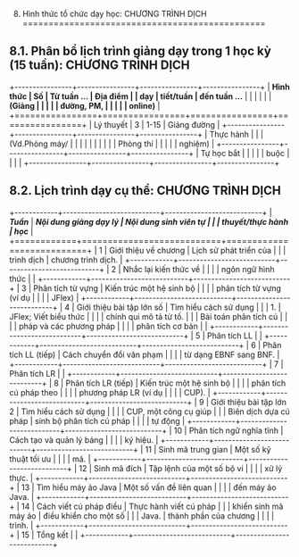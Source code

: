 8. Hình thức tổ chức dạy học: CHƯƠNG TRÌNH DỊCH
===============================================

8.1. Phân bổ lịch trình giảng dạy trong 1 học kỳ (15 tuần): CHƯƠNG TRÌNH DỊCH
-----------------------------------------------------------------------------

+----------------+----------------+----------------+----------------+
| **Hình thức    | **Số           | **Từ tuần ...  | **Địa điểm**   |
| dạy**          | tiết/tuần**    | đến tuần ...** |                |
|                |                |                | **(Giảng       |
|                |                |                | đường, PM,     |
|                |                |                | online)**      |
+================+================+================+================+
| Lý thuyết      | 3              | 1-15           | Giảng đường    |
+----------------+----------------+----------------+----------------+
| Thực hành      |                |                | (Vd.Phòng máy/ |
|                |                |                |                |
|                |                |                | Phòng thí      |
|                |                |                | nghiệm)        |
+----------------+----------------+----------------+----------------+
| Tự học bắt     |                |                |                |
| buộc           |                |                |                |
+----------------+----------------+----------------+----------------+

8.2. Lịch trình dạy cụ thể: CHƯƠNG TRÌNH DỊCH
---------------------------------------------

+------------+---------------------------+---------------------------+
| ***Tuần*** | ***Nội dung giảng dạy lý  | ***Nội dung sinh viên tự  |
|            | thuyết/thực hành***       | học***                    |
+============+===========================+===========================+
| 1          | Giới thiệu về chương      | Lịch sử phát triển của    |
|            | trình dịch                | chương trình dịch.        |
+------------+---------------------------+---------------------------+
| 2          | Nhắc lại kiến thức về     |                           |
|            | ngôn ngữ hình thức        |                           |
+------------+---------------------------+---------------------------+
| 3          | Phân tích từ vựng         | Kiến trúc một hệ sinh bộ  |
|            |                           | phân tích từ vựng (ví dụ  |
|            |                           | JFlex)                    |
+------------+---------------------------+---------------------------+
| 4          | Giới thiệu bài tập lớn số | Tìm hiểu cách sử dụng     |
|            | 1.                        | JFlex; Viết biểu thức     |
|            |                           | chính qui mô tả từ tố.    |
|            | Bài toán phân tích cú     |                           |
|            | pháp và các phương pháp   |                           |
|            | phân tích cơ bản          |                           |
+------------+---------------------------+---------------------------+
| 5          | Phân tích LL              |                           |
+------------+---------------------------+---------------------------+
| 6          | Phân tích LL (tiếp)       | Cách chuyển đổi văn phạm  |
|            |                           | từ dạng EBNF sang BNF.    |
+------------+---------------------------+---------------------------+
| 7          | Phân tích LR              |                           |
+------------+---------------------------+---------------------------+
| 8          | Phân tích LR (tiếp)       | Kiến trúc một hệ sinh bộ  |
|            |                           | phân tích cú pháp theo    |
|            |                           | phương pháp LR (ví dụ     |
|            |                           | CUP).                     |
+------------+---------------------------+---------------------------+
| 9          | Giới thiệu bài tập lớn 2  | Tìm hiểu cách sử dụng     |
|            |                           | CUP, một công cụ giúp     |
|            | Biên dịch dựa cú pháp     | sinh bộ phân tích cú pháp |
|            |                           | tự động                   |
+------------+---------------------------+---------------------------+
| 10         | Phân tích ngữ nghĩa tĩnh  | Cách tạo và quản lý bảng  |
|            |                           | ký hiệu.                  |
+------------+---------------------------+---------------------------+
| 11         | Sinh mã trung gian        | Một số kỹ thuật tối ưu    |
|            |                           | mã.                       |
+------------+---------------------------+---------------------------+
| 12         | Sinh mã đích              | Tập lệnh của một số bộ vi |
|            |                           | xử lý thực.               |
+------------+---------------------------+---------------------------+
| 13         | Tìm hiểu máy ảo Java      | Một số vấn đề liên quan   |
|            |                           | đến máy ảo Java.          |
+------------+---------------------------+---------------------------+
| 14         | Cách viết cú pháp điều    | Thực hành viết cú pháp    |
|            | khiển sinh mã máy áo      | điều khiển cho một số     |
|            | Java.                     | thành phần của chương     |
|            |                           | trình.                    |
+------------+---------------------------+---------------------------+
| 15         | Tổng kết                  |                           |
+------------+---------------------------+---------------------------+

